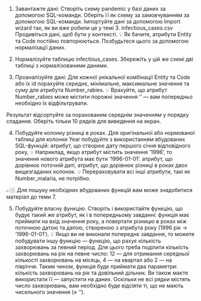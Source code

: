 1. Завантажте дані:
Створіть схему pandemic у базі даних за допомогою SQL-команди.
Оберіть її як схему за замовчуванням за допомогою SQL-команди.
Імпортуйте дані за допомогою Import wizard так, як ви вже робили це у темі 3.
infectious_cases.csv
Продивіться дані, щоб бути у контексті.
💡 Як бачите, атрибути Entity та Code постійно повторюються. Позбудьтеся цього за допомогою нормалізації даних.

2. Нормалізуйте таблицю infectious_cases. Збережіть у цій же схемі дві таблиці з нормалізованими даними.

3. Проаналізуйте дані:
Для кожної унікальної комбінації Entity та Code або їх id порахуйте середнє, мінімальне, максимальне значення та суму для атрибута Number_rabies.
💡 Врахуйте, що атрибут Number_rabies може містити порожні значення ‘’ — вам попередньо необхідно їх відфільтрувати.

Результат відсортуйте за порахованим середнім значенням у порядку спадання.
Оберіть тільки 10 рядків для виведення на екран.

4. Побудуйте колонку різниці в роках.
Для оригінальної або нормованої таблиці для колонки Year побудуйте з використанням вбудованих SQL-функцій:
атрибут, що створює дату першого січня відповідного року,
💡 Наприклад, якщо атрибут містить значення ’1996’, то значення нового атрибута має бути ‘1996-01-01’.
атрибут, що дорівнює поточній даті,
атрибут, що дорівнює різниці в роках двох вищезгаданих колонок.
💡 Перераховувати всі інші атрибути, такі як Number_malaria, не потрібно.

👉🏼 Для пошуку необхідних вбудованих функцій вам може знадобитися матеріал до теми 7.

5. Побудуйте власну функцію.
Створіть і використайте функцію, що будує такий же атрибут, як і в попередньому завданні: функція має приймати на вхід значення року, а повертати різницю в роках між поточною датою та датою, створеною з атрибута року (1996 рік → ‘1996-01-01’).
💡 Якщо ви не виконали попереднє завдання, то можете побудувати іншу функцію — функцію, що рахує кількість захворювань за певний період. Для цього треба поділити кількість захворювань на рік на певне число: 12 — для отримання середньої кількості захворювань на місяць, 4 — на квартал або 2 — на півріччя. Таким чином, функція буде приймати два параметри: кількість захворювань на рік та довільний дільник. Ви також маєте використати її — запустити на даних. Оскільки не всі рядки містять число захворювань, вам необхідно буде відсіяти ті, що не мають чисельного значення (≠ ‘’).

